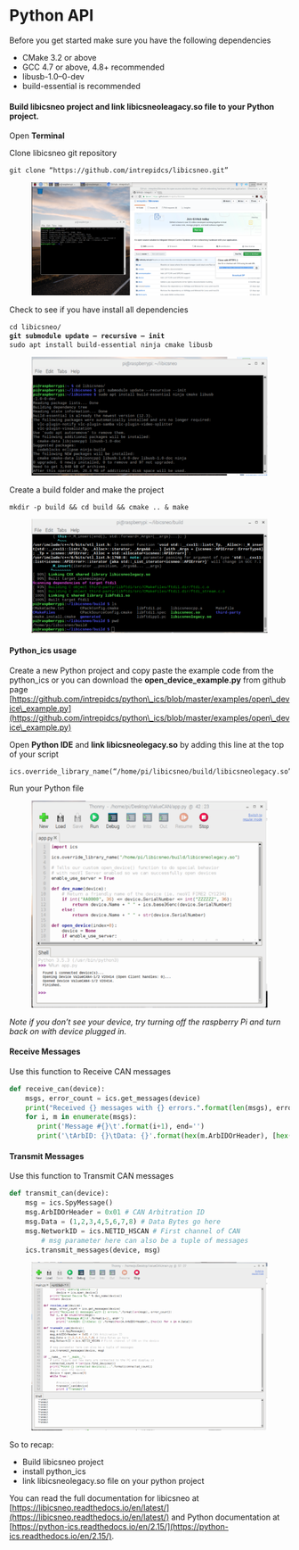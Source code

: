 # Python API

Before you get started make sure you have the following dependencies

* CMake 3.2 or above
* GCC 4.7 or above, 4.8+ recommended
* libusb-1.0–0-dev
* build-essential is recommended

#### **Build libicsneo project and link libicsneoleagacy.so file to your Python project.** <a href="#c893" id="c893"></a>

Open **Terminal**

Clone libicsneo git repository

```
git clone “https://github.com/intrepidcs/libicsneo.git”
```

<figure><img src="../.gitbook/assets/1qPutxof187aDXJ51yw5FAw (1).png" alt=""><figcaption></figcaption></figure>

Check to see if you have install all dependencies

<pre><code>cd libicsneo/
<strong>git submodule update — recursive — init
</strong>sudo apt install build-essential ninja cmake libusb
</code></pre>

<figure><img src="../.gitbook/assets/1_I2zy9GTN-igUQo8x1LWcMw (1).png" alt=""><figcaption></figcaption></figure>

Create a build folder and make the project

```
mkdir -p build && cd build && cmake .. & make
```

<figure><img src="../.gitbook/assets/1_XPPVAwkOetDp6ns6EqK6rA.png" alt=""><figcaption></figcaption></figure>

#### Python\_ics usage

Create a new Python project and copy paste the example code from the python\_ics or you can download the **open\_device\_example.py** from github page [https://github.com/intrepidcs/python\_ics/blob/master/examples/open\_device\_example.py](https://github.com/intrepidcs/python\_ics/blob/master/examples/open\_device\_example.py)

Open **Python IDE** and **link libicsneolegacy.so** by adding this line at the top of your script

```
ics.override_library_name(“/home/pi/libicsneo/build/libicsneolegacy.so”)
```

Run your Python file

<figure><img src="../.gitbook/assets/1_D1Ddv9wZELiDO1OdBGMLRQ.png" alt=""><figcaption></figcaption></figure>

_Note if you don’t see your device, try turning off the raspberry Pi and turn back on with device plugged in._

#### **Receive Messages** <a href="#a867" id="a867"></a>

Use this function to Receive CAN messages

```python
def receive_can(device):    
    msgs, error_count = ics.get_messages(device)
    print("Received {} messages with {} errors.".format(len(msgs), error_count))
    for i, m in enumerate(msgs):
       print('Message #{}\t'.format(i+1), end='')
       print('\tArbID: {}\tData: {}'.format(hex(m.ArbIDOrHeader), [hex(x) for x in m.Data]))
```

#### Transmit Messages <a href="#id-632c" id="id-632c"></a>

Use this function to Transmit CAN messages

```python
def transmit_can(device):
    msg = ics.SpyMessage()
    msg.ArbIDOrHeader = 0x01 # CAN Arbitration ID
    msg.Data = (1,2,3,4,5,6,7,8) # Data Bytes go here
    msg.NetworkID = ics.NETID_HSCAN # First channel of CAN
        # msg parameter here can also be a tuple of messages
    ics.transmit_messages(device, msg)
```

<figure><img src="../.gitbook/assets/1_5X5idBlTMs-iMF7gUzLWNg.png" alt=""><figcaption></figcaption></figure>

So to recap:

* Build libicsneo project
* install python\_ics
* link libicsneolegacy.so file on your python project

You can read the full documentation for libicsneo at [https://libicsneo.readthedocs.io/en/latest/](https://libicsneo.readthedocs.io/en/latest/) and Python documentation at [https://python-ics.readthedocs.io/en/2.15/](https://python-ics.readthedocs.io/en/2.15/).

